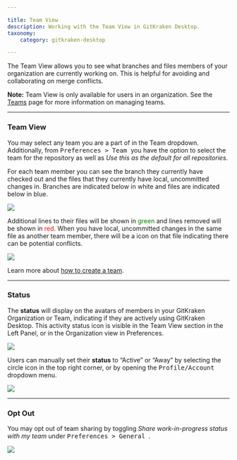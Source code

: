 ```yaml
---

title: Team View
description: Working with the Team View in GitKraken Desktop.
taxonomy:
    category: gitkraken-desktop

---
```


The <i class="fas fa-users"></i> Team View allows you to see what branches and files members of your organization are currently working on. This is helpful for avoiding and collaborating on merge conflicts.

<div class="callout callout--basic">
    <p><strong>Note:</strong> Team View is only available for users in an organization. See the <a href="/start-here/teams/">Teams</a> page for more information on managing teams.</p>
</div>

***

### Team View

You may select any team you are a part of in the Team dropdown. Additionally, from <kbd> Preferences > Team </kbd> you have the option to select the team for the repository as well as _Use this as the default for all repositories_.

For each team member you can see the branch they currently have checked out and the files that they currently have local, uncommitted changes in. Branches are indicated below in white and files are indicated below in blue.

<img src="/wp-content/uploads/branch-and-file.png" srcset="/wp-content/uploads/branch-and-file.png" class="help-center-img img-bordered">

Additional lines to their files will be shown in <span style="color: green;">green</span> and lines removed will be shown in <span style="color: red;">red</span>. When you have local, uncommitted changes in the same file as another team member, there will be a <i class="fas fa-exclamation-triangle" style="color:orange"></i> icon on that file indicating there can be potential conflicts.

<img src="/wp-content/uploads/file-changes.png" srcset="/wp-content/uploads/file-changes.png" class="help-center-img img-bordered">

Learn more about [how to create a team](/start-here/teams/).

***

### Status

The  <i class="fas fa-circle" style="color:green"></i> **status**  will display on the avatars of members in your GitKraken Organization or Team, indicating if they are actively using GitKraken Desktop. This activity status icon is visible in the Team View section in the Left Panel, or in the Organization view in Preferences.

<img src="/wp-content/uploads/status-in-teams.png" class="help-center-img img-bordered">

Users can manually set their **status** to “Active” or “Away” by selecting the circle icon in the top right corner, or by opening the <kbd>Profile/Account</kbd> dropdown menu.

<img src="/wp-content/uploads/status-by-profile.png" srcset="/wp-content/uploads/status-by-profile@2x.png" class="help-center-img img-bordered">




***

### Opt Out

You may opt out of team sharing by toggling _Share work-in-progress status with my team_ under <kbd> Preferences > General </kbd>.

<img src="/wp-content/uploads/team-setting.png" srcset="/wp-content/uploads/team-setting@2x.png" class="help-center-img img-bordered">